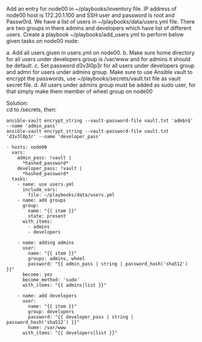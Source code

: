 Add an entry for node00 in ~/playbooks/inventory file. IP address of node00 host is 172.20.1.100 and SSH user and password is root and Passw0rd. We have a list of users in ~/playbooks/data/users.yml file. There are two groups in there admins and developers which have list of different users. Create a playbook ~/playbooks/add_users.yml to perform below given tasks on node00 node:

a. Add all users given in users.yml on node00.
b. Make sure home directory for all users under developers group is /var/www and for admins it should be default.
c. Set password d3v3l0p3r for all users under developers group and adm$n$ for users under admins group. Make sure to use Ansible vault to encrypt the passwords, use ~/playbooks/secrets/vault.txt file as vault secret file.
d. All users under admins group must be added as sudo user, for that simply make them member of wheel group on node00

Solution:  
cd to /secrets, then:  
```
ansible-vault encrypt_string --vault-password-file vault.txt 'adm$n$' --name 'admin_pass'
ansible-vault encrypt_string --vault-password-file vault.txt 'd3v3l0p3r' --name 'developer_pass'
```
```
- hosts: node00
  vars: 
    admin_pass: !vault |
      *hashed_password*
    developer_pass: !vault |
      *hashed_password*
  tasks:
    - name: use users.yml
      include_vars:
        file: ~/playbooks/data/users.yml
    - name: add groups
      group:
        name: "{{ item }}"
        state: present
      with_items:
        - admins
        - developers

    - name: adding admins
      user:
        name: "{{ item }}"
        groups: admins, wheel
        password: "{{ admin_pass | string | password_hash('sha512') }}"
      become: yes
      become_method: 'sudo'
      with_items: "{{ admins|list }}"
      
    - name: add developers
      user:
        name: "{{ item }}"
        group: developers
        password: "{{ developer_pass | string | password_hash('sha512') }}"
        home: /var/www
      with_items: "{{ developers|list }}"
 ```
